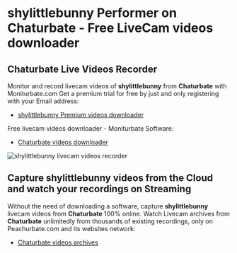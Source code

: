 # shylittlebunny Performer on Chaturbate - Free LiveCam videos downloader

## Chaturbate Live Videos Recorder

Monitor and record livecam videos of **shylittlebunny** from **Chaturbate** with Moniturbate.com
Get a premium trial for free by just and only registering with your Email address:
* [shylittlebunny Premium videos downloader](https://moniturbate.com/request-demo-licence-key.html)

Free livecam videos downloader - Moniturbate Software:
* [Chaturbate videos downloader](https://moniturbate.com/moniturbate-download-software.html)

![shylittlebunny livecam videos recorder](https://peachurnet.com/templates/moniturbate-software.png)


## Capture shylittlebunny videos from the Cloud and watch your recordings on Streaming

Without the need of downloading a software, capture **shylittlebunny** livecam videos from **Chaturbate** 100% online.
Watch Livecam archives from **Chaturbate** unlimitedly from thousands of existing recordings, only on Peachurbate.com and its websites network:
* [Chaturbate videos archives](https://peachurnet.com/)